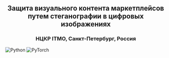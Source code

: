 <h2 align="center">Защита визуального контента маркетплейсов путем стеганографии в цифровых изображениях</h2>
<h3 align="center">НЦКР ITMO, Санкт-Петербург, Россия</h3>

![Python](https://img.shields.io/badge/python-3670A0?style=for-the-badge&logo=python&logoColor=ffdd54)
![PyTorch](https://img.shields.io/badge/PyTorch-%23EE4C2C.svg?style=for-the-badge&logo=PyTorch&logoColor=white)
